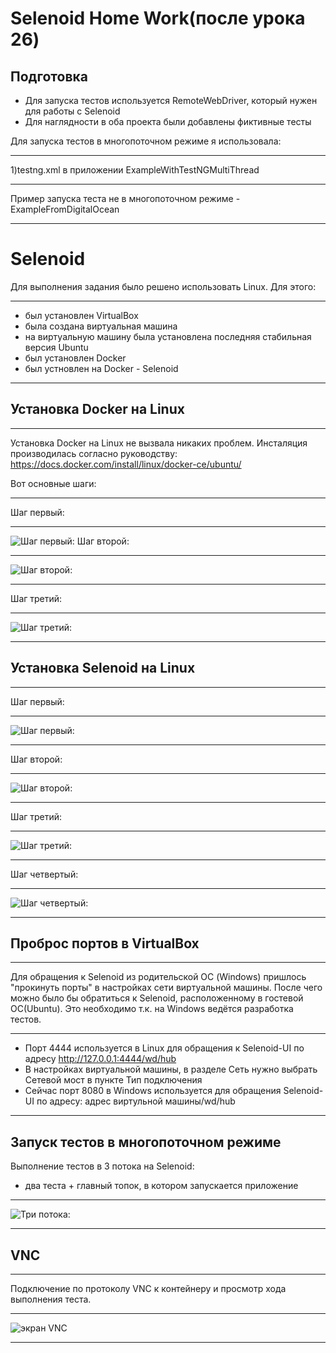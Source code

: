 Selenoid Home Work(после урока 26)
=====================
Подготовка
-----------------------------------
* Для запуска тестов используется RemoteWebDriver, который нужен для работы с Selenoid
* Для наглядности в оба проекта были добавлены фиктивные тесты

Для запуска тестов в многопоточном режиме я использовала:
***
1)testng.xml в приложении ExampleWithTestNGMultiThread
***
Пример запуска теста не в многопоточном режиме - ExampleFromDigitalOcean
***

Selenoid
=====================
Для выполнения задания было решено использовать Linux. Для этого:
***
* был установлен VirtualBox
* была создана виртуальная машина
* на виртуальную машину была установлена последняя стабильная версия Ubuntu
* был установлен Docker
* был устновлен на Docker - Selenoid
***
Установка Docker на Linux
-----------------------------------
***
Установка Docker на Linux не вызвала никаких проблем. Инсталяция производилась согласно руководству: 
<https://docs.docker.com/install/linux/docker-ce/ubuntu/>

Вот основные шаги:
***
Шаг первый:
***
![Шаг первый:](https://github.com/VikaQA-Raznoe/QA_MAIN/blob/master/IMAGES/InstallDocker-1.png)
Шаг второй:
***
![Шаг второй:](https://github.com/VikaQA-Raznoe/QA_MAIN/blob/master/IMAGES/InstallDocker-2.png)
***
Шаг третий:
***
![Шаг третий:](https://github.com/VikaQA-Raznoe/QA_MAIN/blob/master/IMAGES/InstallDocker-3.png)
***

Установка Selenoid на Linux
-----------------------------------
***
Шаг первый:
***
![Шаг первый:](https://github.com/VikaQA-Raznoe/QA_MAIN/blob/master/IMAGES/InstallSelenoid-1.png)
***
Шаг второй:
***
![Шаг второй:](https://github.com/VikaQA-Raznoe/QA_MAIN/blob/master/IMAGES/InstallSelenoid-2.png)
***
Шаг третий:
***
![Шаг третий:](https://github.com/VikaQA-Raznoe/QA_MAIN/blob/master/IMAGES/InstallSelenoid-3.png)
***
Шаг четвертый:
***
![Шаг четвертый:](https://github.com/VikaQA-Raznoe/QA_MAIN/blob/master/IMAGES/InstallSelenoid-4.png)
***
Проброс портов в VirtualBox
-----------------------------------
***
Для обращения к Selenoid из родительской ОС (Windows) пришлось "прокинуть порты" в настройках сети виртуальной машины. 
После чего можно было бы обратиться к Selenoid, расположенному в гостевой ОС(Ubuntu). 
Это необходимо т.к. на Windows ведётся разработка тестов.
***
* Порт 4444 используется в Linux для обращения к Selenoid-UI по адресу <http://127.0.0.1:4444/wd/hub>
* В настройках виртуальной машины, в разделе Сеть нужно выбрать Сетевой мост в пункте Тип подключения
* Сейчас порт 8080 в Windows используется для обращения Selenoid-UI по адресу: адрес виртульной машины/wd/hub
***
Запуск тестов в многопоточном режиме
-----------------------------------
Выполнение тестов в 3 потока на Selenoid:
* два теста + главный топок, в котором запускается приложение
***
![Три потока:](https://github.com/VikaQA-Raznoe/QA_MAIN/blob/master/IMAGES/MultiThread.bmp)
***
VNC
-----------------------------------
***
Подключение по протоколу VNC к контейнеру и просмотр хода выполнения теста.
***
![экран VNC](https://github.com/VikaQA-Raznoe/QA_MAIN/blob/master/IMAGES/VNC.bmp)
***